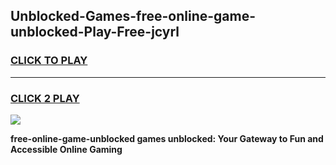 
## Unblocked-Games-free-online-game-unblocked-Play-Free-jcyrl
<h3>
<a href="https://premium76.site?title=free-online-game-unblocked&ref=15A">CLICK TO PLAY</a></h3>
<hr>

<h3>
<a href="https://premium76.site?title=free-online-game-unblocked&ref=15A">CLICK 2 PLAY</a>
  
</h3>

<a href="https://premium76.site?title=free-online-game-unblocked&ref=15A"><img src="https://clearcache.store/games.png"></a>


**free-online-game-unblocked games unblocked: Your Gateway to Fun and Accessible Online Gaming**
